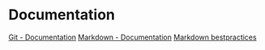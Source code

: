  # Documentation
 [Git - Documentation]( https://git-scm.com/doc)
 [Markdown - Documentation](https://guides.github.com/features/mastering-markdown)
 [Markdown bestpractices](https://www.markdownguide.org/basic-syntax/)
 
